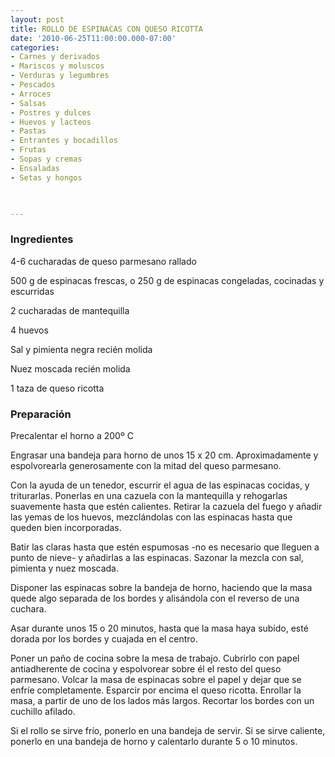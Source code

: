 ```yaml
---
layout: post
title: ROLLO DE ESPINACAS CON QUESO RICOTTA
date: '2010-06-25T11:00:00.000-07:00'
categories:
- Carnes y derivados
- Mariscos y moluscos
- Verduras y legumbres
- Pescados
- Arroces
- Salsas
- Postres y dulces
- Huevos y lacteos
- Pastas
- Entrantes y bocadillos
- Frutas
- Sopas y cremas
- Ensaladas
- Setas y hongos
 


---
```


<h3>Ingredientes</h3>

4-6 cucharadas de queso parmesano rallado

500 g de espinacas frescas, o 250 g de espinacas congeladas, cocinadas y escurridas

2 cucharadas de mantequilla

4 huevos

Sal y pimienta negra recién molida

Nuez moscada recién molida

1 taza de queso ricotta

<h3>Preparación</h3>

Precalentar el horno a 200&ordm; C

Engrasar una bandeja para horno de unos 15 x 20 cm. Aproximadamente y espolvorearla generosamente con la mitad del queso parmesano.

Con la ayuda de un tenedor, escurrir el agua de las espinacas cocidas, y triturarlas. Ponerlas en una cazuela con la mantequilla y rehogarlas suavemente hasta que estén calientes. Retirar la cazuela del fuego y añadir las yemas de los huevos, mezclándolas con las espinacas hasta que queden bien incorporadas.

Batir las claras hasta que estén espumosas -no es necesario que lleguen a punto de nieve- y añadirlas a las espinacas. Sazonar la mezcla con sal, pimienta y nuez moscada.

Disponer las espinacas sobre la bandeja de horno, haciendo que la masa quede algo separada de los bordes y alisándola con el reverso de una cuchara.

Asar durante unos 15 o 20 minutos, hasta que la masa haya subido, esté dorada por los bordes y cuajada en el centro.

Poner un paño de cocina sobre la mesa de trabajo. Cubrirlo con papel antiadherente de cocina y espolvorear sobre él el resto del queso parmesano. Volcar la masa de espinacas sobre el papel y dejar que se enfríe completamente. Esparcir por encima el queso ricotta. Enrollar la masa, a partir de uno de los lados más largos. Recortar los bordes con un cuchillo afilado.

Si el rollo se sirve frío, ponerlo en una bandeja de servir. Si se sirve caliente, ponerlo en una bandeja de horno y calentarlo durante 5 o 10 minutos.

